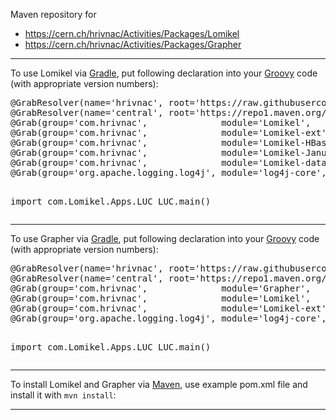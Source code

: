 Maven repository for
<ul>
<li><a href="https://cern.ch/hrivnac/Activities/Packages/Lomikel">https://cern.ch/hrivnac/Activities/Packages/Lomikel</a></li>
<li><a href="https://cern.ch/hrivnac/Activities/Packages/Grapher">https://cern.ch/hrivnac/Activities/Packages/Grapher</a></li>
</ul>
<hr/>
To use Lomikel via <a href="https://gradle.com">Gradle</a>, put following declaration into your <a href="https://groovy-lang.org">Groovy</a> code (with appropriate version numbers):
<pre>
@GrabResolver(name='hrivnac', root='https://raw.githubusercontent.com/hrivnac/Maven/main/')
@GrabResolver(name='central', root='https://repo1.maven.org/maven2/')
@Grab(group='com.hrivnac',              module='Lomikel',       version='03.07.00')
@Grab(group='com.hrivnac',              module='Lomikel-ext',   version='03.07.00')
@Grab(group='com.hrivnac',              module='Lomikel-HBase', version='03.07.00') // if HBase is needed
@Grab(group='com.hrivnac',              module='Lomikel-Janus', version='03.07.00') // if JanusGraph and HBase is needed
@Grab(group='com.hrivnac',              module='Lomikel-data',  version='03.07.00')  // if data (models,...) are needed
@Grab(group='org.apache.logging.log4j', module='log4j-core',    version='2.23.1')

import com.Lomikel.Apps.LUC
LUC.main()
</pre>
<hr/>
To use Grapher via  <a href="https://gradle.com">Gradle</a>, put following declaration into your <a href="https://groovy-lang.org">Groovy</a> code (with appropriate version numbers):
<pre>
@GrabResolver(name='hrivnac', root='https://raw.githubusercontent.com/hrivnac/Maven/main/')
@GrabResolver(name='central', root='https://repo1.maven.org/maven2/')
@Grab(group='com.hrivnac',              module='Grapher',      version='01.02.00')
@Grab(group='com.hrivnac',              module='Lomikel',      version='03.07.00')
@Grab(group='com.hrivnac',              module='Lomikel-ext',  version='03.07.00')
@Grab(group='org.apache.logging.log4j', module='log4j-core', version='2.23.1')

import com.Lomikel.Apps.LUC
LUC.main()
</pre>
<hr/>
To install Lomikel and Grapher via <a href="https://maven.apache.org">Maven</a>, use example pom.xml file and install it with <code>mvn install</code>:
<hr/>

